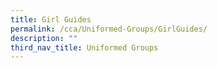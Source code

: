 ```yaml
---
title: Girl Guides
permalink: /cca/Uniformed-Groups/GirlGuides/
description: ""
third_nav_title: Uniformed Groups
---
```

